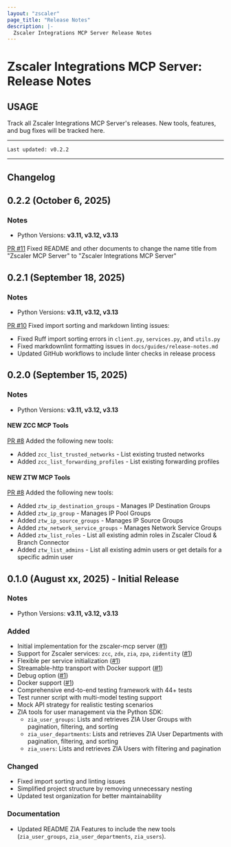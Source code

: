 ```yaml
---
layout: "zscaler"
page_title: "Release Notes"
description: |-
  Zscaler Integrations MCP Server Release Notes
---
```


# Zscaler Integrations MCP Server: Release Notes

## USAGE

Track all Zscaler Integrations MCP Server's releases. New tools, features, and bug fixes will be tracked here.

---
``Last updated: v0.2.2``

---

## Changelog

## 0.2.2 (October 6, 2025)

### Notes

- Python Versions: **v3.11, v3.12, v3.13**

[PR #11](https://github.com/zscaler/zscaler-mcp-server/pull/11) Fixed README and other documents to change the name title from "Zscaler MCP Server" to "Zscaler Integrations MCP Server"

## 0.2.1 (September 18, 2025)

### Notes

- Python Versions: **v3.11, v3.12, v3.13**

[PR #10](https://github.com/zscaler/zscaler-mcp-server/pull/10) Fixed import sorting and markdown linting issues:

- Fixed Ruff import sorting errors in `client.py`, `services.py`, and `utils.py`
- Fixed markdownlint formatting issues in `docs/guides/release-notes.md`
- Updated GitHub workflows to include linter checks in release process

## 0.2.0 (September 15, 2025)

### Notes

- Python Versions: **v3.11, v3.12, v3.13**

#### NEW ZCC MCP Tools

[PR #8](https://github.com/zscaler/zscaler-mcp-server/pull/8) Added the following new tools:

- Added `zcc_list_trusted_networks` - List existing trusted networks
- Added `zcc_list_forwarding_profiles` - List existing forwarding profiles

#### NEW ZTW MCP Tools

[PR #8](https://github.com/zscaler/zscaler-mcp-server/pull/8) Added the following new tools:

- Added `ztw_ip_destination_groups` - Manages IP Destination Groups
- Added `ztw_ip_group` - Manages IP Pool Groups
- Added `ztw_ip_source_groups` - Manages IP Source Groups
- Added `ztw_network_service_groups` - Manages Network Service Groups
- Added `ztw_list_roles` - List all existing admin roles in Zscaler Cloud & Branch Connector
- Added `ztw_list_admins` - List all existing admin users or get details for a specific admin user

## 0.1.0 (August xx, 2025) - Initial Release

### Notes

- Python Versions: **v3.11, v3.12, v3.13**

### Added

- Initial implementation for the zscaler-mcp server ([#1](https://github.com/zscaler/zscaler-mcp/issues/1))
- Support for Zscaler services: `zcc`, `zdx`, `zia`, `zpa`, `zidentity` ([#1](https://github.com/zscaler/zscaler-mcp/issues/1))
- Flexible per service initialization ([#1](https://github.com/zscaler/zscaler-mcp/issues/1))
- Streamable-http transport with Docker support ([#1](https://github.com/zscaler/zscaler-mcp/issues/1))
- Debug option ([#1](https://github.com/zscaler/zscaler-mcp/issues/1))
- Docker support ([#1](https://github.com/zscaler/zscaler-mcp/issues/1))
- Comprehensive end-to-end testing framework with 44+ tests
- Test runner script with multi-model testing support
- Mock API strategy for realistic testing scenarios
- ZIA tools for user management via the Python SDK:
  - `zia_user_groups`: Lists and retrieves ZIA User Groups with pagination, filtering, and sorting
  - `zia_user_departments`: Lists and retrieves ZIA User Departments with pagination, filtering, and sorting
  - `zia_users`: Lists and retrieves ZIA Users with filtering and pagination

### Changed

- Fixed import sorting and linting issues
- Simplified project structure by removing unnecessary nesting
- Updated test organization for better maintainability

### Documentation

- Updated README ZIA Features to include the new tools (`zia_user_groups`, `zia_user_departments`, `zia_users`).

